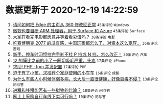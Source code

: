 # 数据更新于 2020-12-19 14:22:59

1. [请问如何把 Edge 的主页从 360 修改回正常](https://www.v2ex.com/t/736961) ``45条评论`` ``Windows``
1. [微软也要自研 ARM 处理器，用于 Surface 和 Azure](https://www.v2ex.com/t/736954) ``43条评论`` ``Surface``
1. [大家在看完电影都愿意并等着看彩蛋吗？](https://www.v2ex.com/t/736956) ``38条评论`` ``电影``
1. [吃赛博朋克 2077 的瓜有感，中国玩家都怎么了，对资本这么宽容。](https://www.v2ex.com/t/736999) ``36条评论`` ``游戏``
1. [新手，停车时习惯拉完手刹不挂 P 挡或 N 挡，怎么改正！](https://www.v2ex.com/t/736988) ``30条评论`` ``汽车``
1. [12 的膜比之前的小了一圈切吸毛严重，头疼](https://www.v2ex.com/t/736992) ``17条评论`` ``iPhone``
1. [求助! PHP -fpm 并发配置](https://www.v2ex.com/t/736990) ``17条评论`` ``PHP``
1. [迫于有了小孩，求推荐个家庭使用的小车车](https://www.v2ex.com/t/737009) ``16条评论`` ``成都``
1. [为什么有些人小时候体弱多病，长大后一直很健康，好像百毒不侵？](https://www.v2ex.com/t/736998) ``13条评论`` ``问与答``
1. [进程和线程能否有一些拟物的比喻？](https://www.v2ex.com/t/737011) ``10条评论`` ``问与答``
1. [网上上采购自行车线下卖可行吗？](https://www.v2ex.com/t/737006) ``10条评论`` ``问与答``
